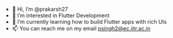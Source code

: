 - 👋 Hi, I’m @prakarsh27
- 👀 I’m interested in Flutter Development
- 🌱 I’m currently learning how to build Flutter apps with rich UIs
- 📫 You can reach me on my email psingh2@ec.iitr.ac.in

<!---
prakarsh27/prakarsh27 is a ✨ special ✨ repository because its `README.md` (this file) appears on your GitHub profile.
You can click the Preview link to take a look at your changes.
--->
